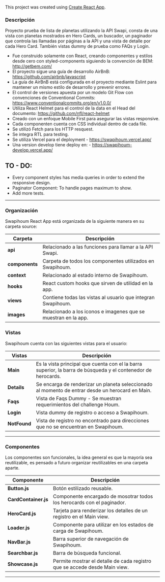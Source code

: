 This project was created using [Create React App](https://github.com/facebookincubator/create-react-app).

### Descripción

Proyecto prueba de lista de planetas utilizando la API Swapi, consta de una vista con planetas mostrados en Hero Cards, un buscador, un paginador que controla las llamadas por páginas a la API y una vista de detalle por cada Hero Card.
También vistas dummy de prueba como FAQs y Login. 

- Fue construido solamente con React, creando componentes y estilos desde cero con styled-components siguiendo la convención de BEM: http://getbem.com/
- El proyecto sigue una guía de desarrollo AirBnB: https://github.com/airbnb/javascript
- La guía de AirBnB está configurada en el proyecto mediante Eslint para mantener un mismo estilo de desarrollo y prevenir errores.
- El control de versiones apuesta por un modelo Git Flow con convenciones de Conventional Commits: https://www.conventionalcommits.org/en/v1.0.0/
- Utiliza React Helmet para el control de la data en el Head del documento: https://github.com/nfl/react-helmet
- Creado con un enfoque Mobile First para asegurar las vistas responsive.
- Cada componenten cuenta con CSS individual dentro de cada file.
- Se utilizó Fetch para los HTTP resquest.
- Se integra RTL para testing.
- Se utiliza Vercel para el deployment - https://swapihoum.vercel.app/
- Una version develop tiene deploy en: - https://swapihoum-develop.vercel.app/

## TO - DO:
- Every component styles has media queries in order to extend the responsive design.
- Paginator Component: To handle pages maximum to show.
- Add more tests.
---

### Organización

Swapihoum React App está organizada de la siguiente manera en su carpeta source:

Carpeta | Descripción
--- | ---
**api** | Relacionado a las funciones para llamar a la API Swapi.
**components** | Carpeta de todos los componentes utilizados en Swapihoum.
**context** | Relacionado al estado interno de Swapihoum.
**hooks** | React custom hooks que sirven de utilidad en la app.
**views** | Contiene todas las vistas al usuario que integran Swapihoum.
**images** | Relacionado a los iconos e imagenes que se muestran en la app.

### Vistas

Swapihoum cuenta con las siguientes vistas para el usuario:

Vistas | Descripción
--- | ---
**Main** | Es la vista principal que cuenta con el la barra superior, la barra de búsqueda y el contenedor de herocards.
**Details** | Se encarga de renderizar un planeta seleccionado al momento de entrar desde un herocard en Main.
**Faqs** | Vista de Faqs Dummy - Se muestran requerimientos del challenge Houm.
**Login** | Vista dummy de registro o acceso a Swapihoum.
**NotFound** | Vista de registro no encontrado para direcciones que no se encuentran en Swapihoum.

---

### Componentes

Los componentes son funcionales, la idea general es que la mayoría sea reutilizable, es pensado a futuro organizar reutilizables en una carpeta aparte.

Componente | Descripción
--- | ---
**Button.js** | Botón estilizado reusable.
**CardContainer.js** | Componente encargado de mosotrar todos los herocards con el paginador.
**HeroCard.js** | Tarjeta para renderizar los detalles de un registro en el Main view.
**Loader.js** | Componente para utilizar en los estados de carga de Swapihoum.
**NavBar.js** | Barra superior de navegación de Swapihoum.
**Searchbar.js** | Barra de búsqueda funcional.
**Showcase.js** | Permite mostrar el detalle de cada registro que se accede desde Main view.

---